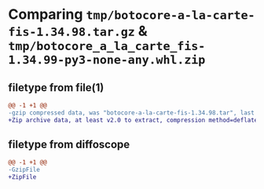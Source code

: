 # Comparing `tmp/botocore-a-la-carte-fis-1.34.98.tar.gz` & `tmp/botocore_a_la_carte_fis-1.34.99-py3-none-any.whl.zip`

## filetype from file(1)

```diff
@@ -1 +1 @@
-gzip compressed data, was "botocore-a-la-carte-fis-1.34.98.tar", last modified: Sat May  4 01:01:30 2024, max compression
+Zip archive data, at least v2.0 to extract, compression method=deflate
```

## filetype from diffoscope

```diff
@@ -1 +1 @@
-GzipFile
+ZipFile
```

